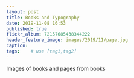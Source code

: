 ```yaml
---
layout: post
title: Books and Typography
date: 2019-11-08 16:53
published: true
flickr_album: 72157685438344222
header_feature_image: images/2019/11/page.jpg
caption:
tags:    # use [tag1,tag2]
---
```


Images of books and pages from books
